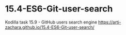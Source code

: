 # 15.4-ES6-Git-user-search
Kodilla task 15.9 - GitHub users search engine
https://arti-zachara.github.io/15.4-ES6-Git-user-search/
